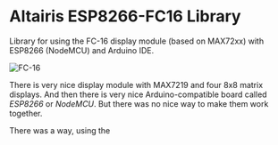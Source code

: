 # Altairis ESP8266-FC16 Library

Library for using the FC-16 display module (based on MAX72xx) with ESP8266 (NodeMCU) and Arduino IDE.

![FC-16](http://i.imgur.com/BfVPy8h.jpg)

There is very nice display module with MAX7219 and four 8x8 matrix displays. And then there is very nice Arduino-compatible board called *ESP8266* or *NodeMCU*. But there was no nice way to make them work together.

There was a way, using the 